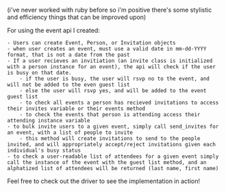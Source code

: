 (i've never worked with ruby before so i'm positive there's some stylistic and efficiency things that can be improved upon)

For using the event api I created:

	- Users can create Event, Person, or Invitation objects
	- when user creates an event, must use a valid date in mm-dd-YYYY format, that is not a date from the past
	- If a user recieves an invitiation (an invite class is initialized with a person instance for an event), the api will check if the user is busy on that date.  
		- if the user is busy, the user will rsvp no to the event, and will not be added to the even guest list
		- else the user will rsvp yes, and will be added to the event guest list
		- to check all events a person has recieved invitations to access their invites variable or their events method
		- to check the events that person is attending access their attending instance variable
	- to bulk invite users to a given event, simply call send_invites for an event, with a list of people to invite
		- this method will create invitations to send to the people invited, and will appropriately accept/reject invitations given each individual's busy status
	- to check a user-readable list of attendees for a given event simply call the instance of the event with the guest list method, and an alphatized list of attendees will be returned (last name, first name)

Feel free to check out the driver to see the implementation in action!
